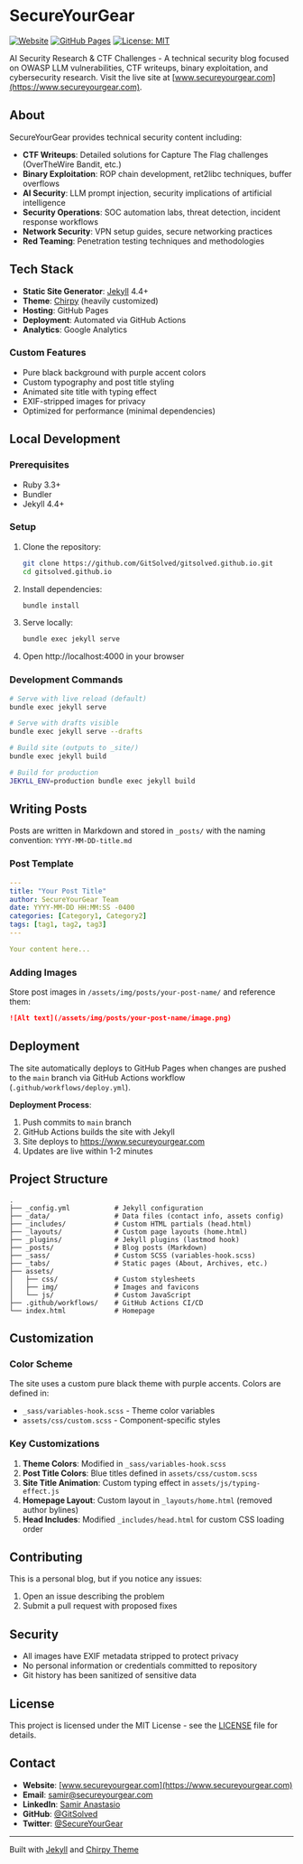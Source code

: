 # SecureYourGear

[![Website](https://img.shields.io/website?url=https%3A%2F%2Fwww.secureyourgear.com)](https://www.secureyourgear.com)
[![GitHub Pages](https://github.com/GitSolved/gitsolved.github.io/actions/workflows/deploy.yml/badge.svg)](https://github.com/GitSolved/gitsolved.github.io/actions/workflows/deploy.yml)
[![License: MIT](https://img.shields.io/badge/License-MIT-blue.svg)](LICENSE)

AI Security Research & CTF Challenges - A technical security blog focused on OWASP LLM vulnerabilities, CTF writeups, binary exploitation, and cybersecurity research. Visit the live site at [www.secureyourgear.com](https://www.secureyourgear.com).

## About

SecureYourGear provides technical security content including:

- **CTF Writeups**: Detailed solutions for Capture The Flag challenges (OverTheWire Bandit, etc.)
- **Binary Exploitation**: ROP chain development, ret2libc techniques, buffer overflows
- **AI Security**: LLM prompt injection, security implications of artificial intelligence
- **Security Operations**: SOC automation labs, threat detection, incident response workflows
- **Network Security**: VPN setup guides, secure networking practices
- **Red Teaming**: Penetration testing techniques and methodologies

## Tech Stack

- **Static Site Generator**: [Jekyll](https://jekyllrb.com/) 4.4+
- **Theme**: [Chirpy](https://github.com/cotes2020/jekyll-theme-chirpy) (heavily customized)
- **Hosting**: GitHub Pages
- **Deployment**: Automated via GitHub Actions
- **Analytics**: Google Analytics

### Custom Features

- Pure black background with purple accent colors
- Custom typography and post title styling
- Animated site title with typing effect
- EXIF-stripped images for privacy
- Optimized for performance (minimal dependencies)

## Local Development

### Prerequisites

- Ruby 3.3+
- Bundler
- Jekyll 4.4+

### Setup

1. Clone the repository:
   ```bash
   git clone https://github.com/GitSolved/gitsolved.github.io.git
   cd gitsolved.github.io
   ```

2. Install dependencies:
   ```bash
   bundle install
   ```

3. Serve locally:
   ```bash
   bundle exec jekyll serve
   ```

4. Open http://localhost:4000 in your browser

### Development Commands

```bash
# Serve with live reload (default)
bundle exec jekyll serve

# Serve with drafts visible
bundle exec jekyll serve --drafts

# Build site (outputs to _site/)
bundle exec jekyll build

# Build for production
JEKYLL_ENV=production bundle exec jekyll build
```

## Writing Posts

Posts are written in Markdown and stored in `_posts/` with the naming convention: `YYYY-MM-DD-title.md`

### Post Template

```yaml
---
title: "Your Post Title"
author: SecureYourGear Team
date: YYYY-MM-DD HH:MM:SS -0400
categories: [Category1, Category2]
tags: [tag1, tag2, tag3]
---

Your content here...
```

### Adding Images

Store post images in `/assets/img/posts/your-post-name/` and reference them:

```markdown
![Alt text](/assets/img/posts/your-post-name/image.png)
```

## Deployment

The site automatically deploys to GitHub Pages when changes are pushed to the `main` branch via GitHub Actions workflow (`.github/workflows/deploy.yml`).

**Deployment Process**:
1. Push commits to `main` branch
2. GitHub Actions builds the site with Jekyll
3. Site deploys to https://www.secureyourgear.com
4. Updates are live within 1-2 minutes

## Project Structure

```
.
├── _config.yml           # Jekyll configuration
├── _data/                # Data files (contact info, assets config)
├── _includes/            # Custom HTML partials (head.html)
├── _layouts/             # Custom page layouts (home.html)
├── _plugins/             # Jekyll plugins (lastmod hook)
├── _posts/               # Blog posts (Markdown)
├── _sass/                # Custom SCSS (variables-hook.scss)
├── _tabs/                # Static pages (About, Archives, etc.)
├── assets/
│   ├── css/              # Custom stylesheets
│   ├── img/              # Images and favicons
│   └── js/               # Custom JavaScript
├── .github/workflows/    # GitHub Actions CI/CD
└── index.html            # Homepage
```

## Customization

### Color Scheme

The site uses a custom pure black theme with purple accents. Colors are defined in:
- `_sass/variables-hook.scss` - Theme color variables
- `assets/css/custom.scss` - Component-specific styles

### Key Customizations

1. **Theme Colors**: Modified in `_sass/variables-hook.scss`
2. **Post Title Colors**: Blue titles defined in `assets/css/custom.scss`
3. **Site Title Animation**: Custom typing effect in `assets/js/typing-effect.js`
4. **Homepage Layout**: Custom layout in `_layouts/home.html` (removed author bylines)
5. **Head Includes**: Modified `_includes/head.html` for custom CSS loading order

## Contributing

This is a personal blog, but if you notice any issues:

1. Open an issue describing the problem
2. Submit a pull request with proposed fixes

## Security

- All images have EXIF metadata stripped to protect privacy
- No personal information or credentials committed to repository
- Git history has been sanitized of sensitive data

## License

This project is licensed under the MIT License - see the [LICENSE](LICENSE) file for details.

## Contact

- **Website**: [www.secureyourgear.com](https://www.secureyourgear.com)
- **Email**: samir@secureyourgear.com
- **LinkedIn**: [Samir Anastasio](https://www.linkedin.com/in/samiranastasio/)
- **GitHub**: [@GitSolved](https://github.com/GitSolved)
- **Twitter**: [@SecureYourGear](https://twitter.com/SecureYourGear)

---

Built with [Jekyll](https://jekyllrb.com/) and [Chirpy Theme](https://github.com/cotes2020/jekyll-theme-chirpy)
